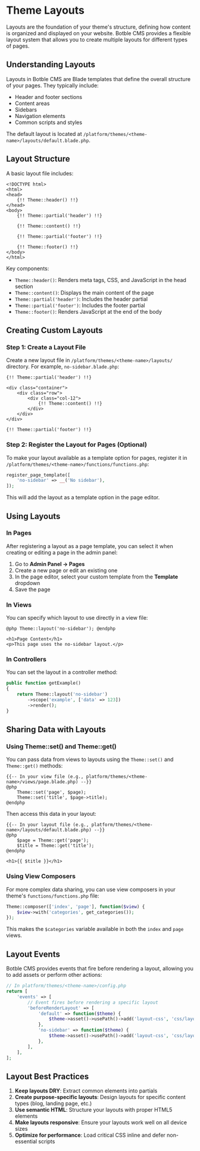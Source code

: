 # Theme Layouts

Layouts are the foundation of your theme's structure, defining how content is organized and displayed on your website. Botble CMS provides a flexible layout system that allows you to create multiple layouts for different types of pages.

## Understanding Layouts

Layouts in Botble CMS are Blade templates that define the overall structure of your pages. They typically include:

- Header and footer sections
- Content areas
- Sidebars
- Navigation elements
- Common scripts and styles

The default layout is located at `/platform/themes/<theme-name>/layouts/default.blade.php`.

## Layout Structure

A basic layout file includes:

```blade
<!DOCTYPE html>
<html>
<head>
    {!! Theme::header() !!}
</head>
<body>
    {!! Theme::partial('header') !!}

    {!! Theme::content() !!}

    {!! Theme::partial('footer') !!}

    {!! Theme::footer() !!}
</body>
</html>
```

Key components:

- `Theme::header()`: Renders meta tags, CSS, and JavaScript in the head section
- `Theme::content()`: Displays the main content of the page
- `Theme::partial('header')`: Includes the header partial
- `Theme::partial('footer')`: Includes the footer partial
- `Theme::footer()`: Renders JavaScript at the end of the body

## Creating Custom Layouts

### Step 1: Create a Layout File

Create a new layout file in `/platform/themes/<theme-name>/layouts/` directory. For example, `no-sidebar.blade.php`:

```blade
{!! Theme::partial('header') !!}

<div class="container">
    <div class="row">
        <div class="col-12">
            {!! Theme::content() !!}
        </div>
    </div>
</div>

{!! Theme::partial('footer') !!}
```

### Step 2: Register the Layout for Pages (Optional)

To make your layout available as a template option for pages, register it in `/platform/themes/<theme-name>/functions/functions.php`:

```php
register_page_template([
    'no-sidebar' => __('No sidebar'),
]);
```

This will add the layout as a template option in the page editor.

## Using Layouts

### In Pages

After registering a layout as a page template, you can select it when creating or editing a page in the admin panel:

1. Go to **Admin Panel → Pages**
2. Create a new page or edit an existing one
3. In the page editor, select your custom template from the **Template** dropdown
4. Save the page

### In Views

You can specify which layout to use directly in a view file:

```blade
@php Theme::layout('no-sidebar'); @endphp

<h1>Page Content</h1>
<p>This page uses the no-sidebar layout.</p>
```

### In Controllers

You can set the layout in a controller method:

```php
public function getExample()
{
    return Theme::layout('no-sidebar')
        ->scope('example', ['data' => 123])
        ->render();
}
```

## Sharing Data with Layouts

### Using Theme::set() and Theme::get()

You can pass data from views to layouts using the `Theme::set()` and `Theme::get()` methods:

```blade
{{-- In your view file (e.g., platform/themes/<theme-name>/views/page.blade.php) --}}
@php
    Theme::set('page', $page);
    Theme::set('title', $page->title);
@endphp
```

Then access this data in your layout:

```blade
{{-- In your layout file (e.g., platform/themes/<theme-name>/layouts/default.blade.php) --}}
@php
    $page = Theme::get('page');
    $title = Theme::get('title');
@endphp

<h1>{{ $title }}</h1>
```

### Using View Composers

For more complex data sharing, you can use view composers in your theme's `functions/functions.php` file:

```php
Theme::composer(['index', 'page'], function($view) {
    $view->with('categories', get_categories());
});
```

This makes the `$categories` variable available in both the `index` and `page` views.

## Layout Events

Botble CMS provides events that fire before rendering a layout, allowing you to add assets or perform other actions:

```php
// In platform/themes/<theme-name>/config.php
return [
    'events' => [
        // Event fires before rendering a specific layout
        'beforeRenderLayout' => [
            'default' => function($theme) {
                $theme->asset()->usePath()->add('layout-css', 'css/layouts/default.css');
            },
            'no-sidebar' => function($theme) {
                $theme->asset()->usePath()->add('layout-css', 'css/layouts/no-sidebar.css');
            },
        ],
    ],
];
```

## Layout Best Practices

1. **Keep layouts DRY**: Extract common elements into partials
2. **Create purpose-specific layouts**: Design layouts for specific content types (blog, landing page, etc.)
3. **Use semantic HTML**: Structure your layouts with proper HTML5 elements
4. **Make layouts responsive**: Ensure your layouts work well on all device sizes
5. **Optimize for performance**: Load critical CSS inline and defer non-essential scripts

